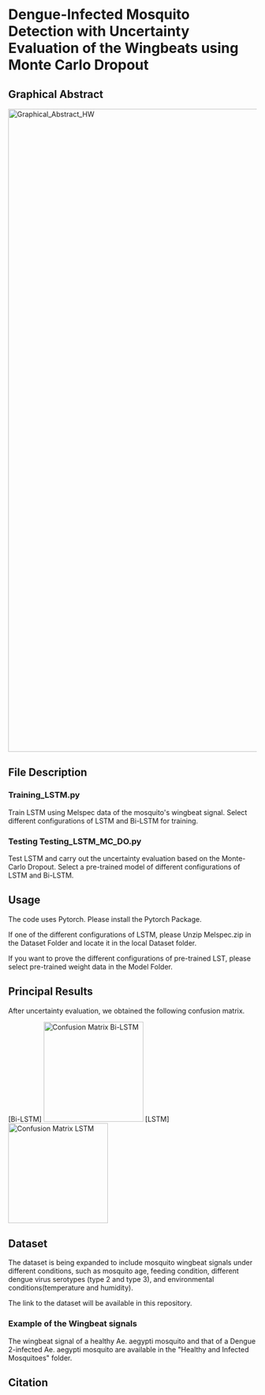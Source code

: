 # Dengue-Infected Mosquito Detection with Uncertainty Evaluation of the Wingbeats using Monte Carlo Dropout

## Graphical Abstract

<img width="1300" alt="Graphical_Abstract_HW" src="https://github.com/user-attachments/assets/66647b72-87b0-490b-851b-88d90ba7eb5a">

## File Description

### Training_LSTM.py  
Train LSTM using Melspec data of the mosquito's wingbeat signal.
Select different configurations of LSTM and Bi-LSTM for training.

### Testing Testing_LSTM_MC_DO.py    
Test LSTM and carry out the uncertainty evaluation based on the Monte-Carlo Dropout.
Select a pre-trained model of different configurations of LSTM and Bi-LSTM.

## Usage
The code uses Pytorch. Please install the Pytorch Package.

If one of the different configurations of LSTM, please Unzip Melspec.zip in the Dataset Folder and locate it in the local Dataset folder.

If you want to prove the different configurations of pre-trained LST, please select pre-trained weight data in the Model Folder.

## Principal Results
After uncertainty evaluation, we obtained the following confusion matrix.

[Bi-LSTM] <img width="202" alt="Confusion Matrix Bi-LSTM" src="https://github.com/NakanoMariko/Test/blob/main/Confusion%20Matrix%20Bi-LSTM.png">     [LSTM]  <img width="202" alt="Confusion Matrix LSTM" src="https://github.com/NakanoMariko/Test/blob/main/Confusion%20Matrix%20LSTM.png">

## Dataset
The dataset is being expanded to include mosquito wingbeat signals under different conditions, such as mosquito age, feeding condition, different dengue virus serotypes (type 2 and type 3), and environmental conditions(temperature and humidity).

The link to the dataset will be available in this repository.

### Example of the Wingbeat signals
The wingbeat signal of a healthy Ae. aegypti mosquito and that of a Dengue 2-infected Ae. aegypti mosquito are available in the "Healthy and Infected Mosquitoes" folder.

## Citation


